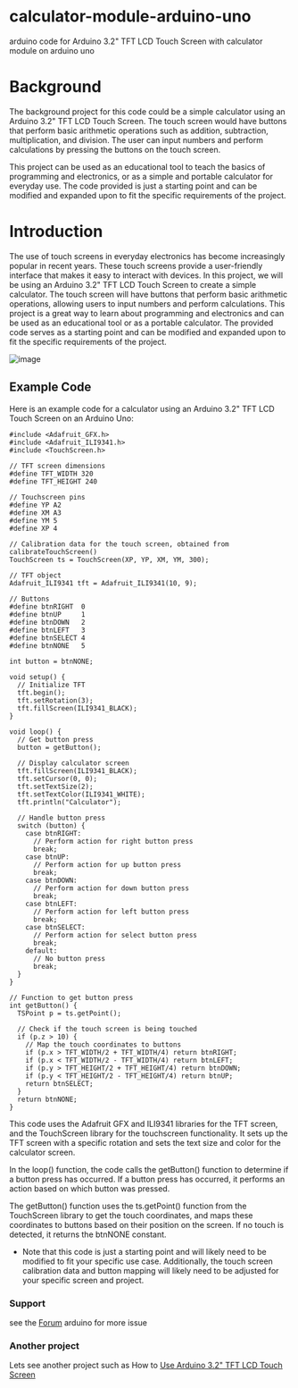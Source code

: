 # calculator-module-arduino-uno
arduino code for  Arduino 3.2" TFT LCD Touch Screen with calculator module on arduino uno 

# Background
The background project for this code could be a simple calculator using an Arduino 3.2" TFT LCD Touch Screen. The touch screen would have buttons that perform basic arithmetic operations such as addition, subtraction, multiplication, and division. The user can input numbers and perform calculations by pressing the buttons on the touch screen.

This project can be used as an educational tool to teach the basics of programming and electronics, or as a simple and portable calculator for everyday use. The code provided is just a starting point and can be modified and expanded upon to fit the specific requirements of the project.

# Introduction
The use of touch screens in everyday electronics has become increasingly popular in recent years. These touch screens provide a user-friendly interface that makes it easy to interact with devices. In this project, we will be using an Arduino 3.2" TFT LCD Touch Screen to create a simple calculator. The touch screen will have buttons that perform basic arithmetic operations, allowing users to input numbers and perform calculations. This project is a great way to learn about programming and electronics and can be used as an educational tool or as a portable calculator. The provided code serves as a starting point and can be modified and expanded upon to fit the specific requirements of the project.

![image](https://user-images.githubusercontent.com/110273737/217196256-8dd29935-ddd0-450b-89ee-f6eb98f2a3a4.png)

## Example Code

Here is an example code for a calculator using an Arduino 3.2" TFT LCD Touch Screen on an Arduino Uno:
```
#include <Adafruit_GFX.h>
#include <Adafruit_ILI9341.h>
#include <TouchScreen.h>

// TFT screen dimensions
#define TFT_WIDTH 320
#define TFT_HEIGHT 240

// Touchscreen pins
#define YP A2
#define XM A3
#define YM 5
#define XP 4

// Calibration data for the touch screen, obtained from calibrateTouchScreen()
TouchScreen ts = TouchScreen(XP, YP, XM, YM, 300);

// TFT object
Adafruit_ILI9341 tft = Adafruit_ILI9341(10, 9);

// Buttons
#define btnRIGHT  0
#define btnUP     1
#define btnDOWN   2
#define btnLEFT   3
#define btnSELECT 4
#define btnNONE   5

int button = btnNONE;

void setup() {
  // Initialize TFT
  tft.begin();
  tft.setRotation(3);
  tft.fillScreen(ILI9341_BLACK);
}

void loop() {
  // Get button press
  button = getButton();

  // Display calculator screen
  tft.fillScreen(ILI9341_BLACK);
  tft.setCursor(0, 0);
  tft.setTextSize(2);
  tft.setTextColor(ILI9341_WHITE);
  tft.println("Calculator");

  // Handle button press
  switch (button) {
    case btnRIGHT:
      // Perform action for right button press
      break;
    case btnUP:
      // Perform action for up button press
      break;
    case btnDOWN:
      // Perform action for down button press
      break;
    case btnLEFT:
      // Perform action for left button press
      break;
    case btnSELECT:
      // Perform action for select button press
      break;
    default:
      // No button press
      break;
  }
}

// Function to get button press
int getButton() {
  TSPoint p = ts.getPoint();

  // Check if the touch screen is being touched
  if (p.z > 10) {
    // Map the touch coordinates to buttons
    if (p.x > TFT_WIDTH/2 + TFT_WIDTH/4) return btnRIGHT;
    if (p.x < TFT_WIDTH/2 - TFT_WIDTH/4) return btnLEFT;
    if (p.y > TFT_HEIGHT/2 + TFT_HEIGHT/4) return btnDOWN;
    if (p.y < TFT_HEIGHT/2 - TFT_HEIGHT/4) return btnUP;
    return btnSELECT;
  }
  return btnNONE;
}
```

This code uses the Adafruit GFX and ILI9341 libraries for the TFT screen, and the TouchScreen library for the touchscreen functionality. It sets up the TFT screen with a specific rotation and sets the text size and color for the calculator screen.

In the loop() function, the code calls the getButton() function to determine if a button press has occurred. If a button press has occurred, it performs an action based on which button was pressed.

The getButton() function uses the ts.getPoint() function from the TouchScreen library to get the touch coordinates, and maps these coordinates to buttons based on their position on the screen. If no touch is detected, it returns the btnNONE constant.

- Note that this code is just a starting point and will likely need to be modified to fit your specific use case. Additionally, the touch screen calibration data and button mapping will likely need to be adjusted for your specific screen and project.

### Support
see the [Forum](https://forum.arduino.cc/c/software/arduino-ide-2-0/93) arduino for more issue 

### Another project 
Lets see another project such as How to [Use Arduino 3.2" TFT LCD Touch Screen](https://github.com/electricianinsomniac/Arduino-3.2-TFT-LCD-Touch-Screen-and-an-SD-card)

